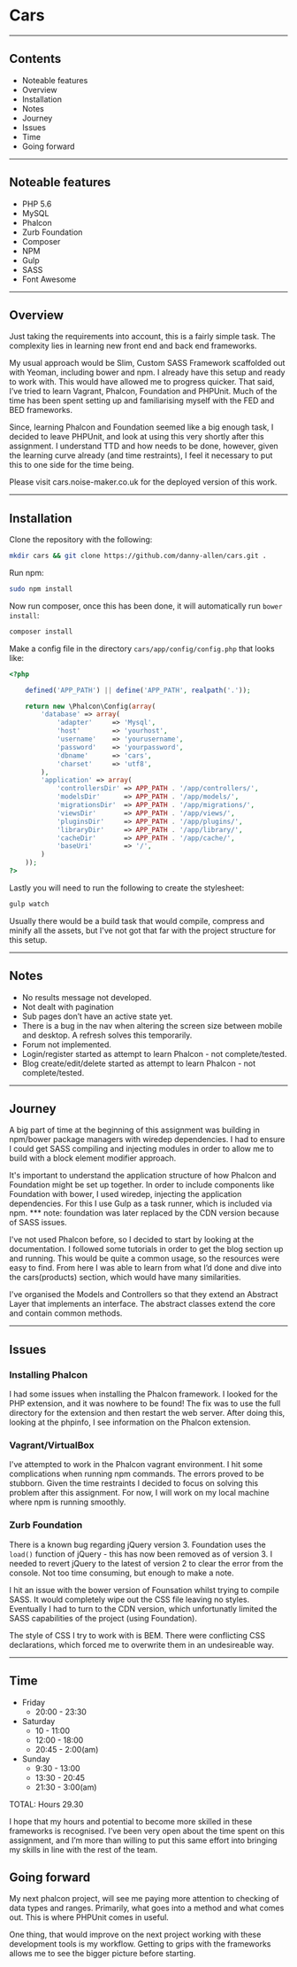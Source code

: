 # Cars

---

## Contents

* Noteable features
* Overview
* Installation
* Notes
* Journey
* Issues
* Time
* Going forward

---


## Noteable features

* PHP 5.6
* MySQL
* Phalcon
* Zurb Foundation
* Composer
* NPM
* Gulp
* SASS
* Font Awesome

---

## Overview

Just taking the requirements into account, this is a fairly simple task. The complexity lies in learning new front end and back end frameworks.

My usual approach would be Slim, Custom SASS Framework scaffolded out with Yeoman, including bower and npm. I already have this setup and ready to work with. This would have allowed me to progress quicker. That said, I’ve tried to learn Vagrant, Phalcon, Foundation and PHPUnit. Much of the time has been spent setting up and familiarising myself with the FED and BED frameworks.

Since, learning Phalcon and Foundation seemed like a big enough task, I decided to leave PHPUnit, and look at using this very shortly after this assignment. I understand TTD and how needs to be done, however, given the learning curve already (and time restraints), I feel it necessary to put this to one side for the time being.

Please visit cars.noise-maker.co.uk for the deployed version of this work.

---


## Installation

Clone the repository with the following:

```sh
mkdir cars && git clone https://github.com/danny-allen/cars.git .
```

Run npm:

```sh
sudo npm install
```

Now run composer, once this has been done, it will automatically run `bower install`:

```sh
composer install
```

Make a config file in the directory `cars/app/config/config.php` that looks like:

```php
<?php

	defined('APP_PATH') || define('APP_PATH', realpath('.'));

	return new \Phalcon\Config(array(
	    'database' => array(
	        'adapter'     => 'Mysql',
	        'host'        => 'yourhost',
	        'username'    => 'yourusername',
	        'password'    => 'yourpassword',
	        'dbname'      => 'cars',
	        'charset'     => 'utf8',
	    ),
	    'application' => array(
	        'controllersDir' => APP_PATH . '/app/controllers/',
	        'modelsDir'      => APP_PATH . '/app/models/',
	        'migrationsDir'  => APP_PATH . '/app/migrations/',
	        'viewsDir'       => APP_PATH . '/app/views/',
	        'pluginsDir'     => APP_PATH . '/app/plugins/',
	        'libraryDir'     => APP_PATH . '/app/library/',
	        'cacheDir'       => APP_PATH . '/app/cache/',
	        'baseUri'        => '/',
	    )
	));
?>
```

Lastly you will need to run the following to create the stylesheet:

```sh
gulp watch
```

Usually there would be a build task that would compile, compress and minify all the assets, but I've not got that far with the project structure for this setup.


---


## Notes

* No results message not developed.
* Not dealt with pagination
* Sub pages don’t have an active state yet.
* There is a bug in the nav when altering the screen size between mobile and desktop. A refresh solves this temporarily.
* Forum not implemented.
* Login/register started as attempt to learn Phalcon - not complete/tested.
* Blog create/edit/delete started as attempt to learn Phalcon - not complete/tested.



---


## Journey

A big part of time at the beginning of this assignment was building in npm/bower package managers with wiredep dependencies. I had to ensure I could get SASS compiling and injecting modules in order to allow me to build with a block element modifier approach.

It's important to understand the application structure of how Phalcon and Foundation might be set up together. In order to include components like Foundation with bower, I used wiredep, injecting the application dependencies. For this I use Gulp as a task runner, which is included via npm. *** note: foundation was later replaced by the CDN version because of SASS issues.

I've not used Phalcon before, so I decided to start by looking at the documentation. I followed some tutorials in order to get the blog section up and running. This would be quite a common usage, so the resources were easy to find. From here I was able to learn from what I’d done and dive into the cars(products) section, which would have many similarities.

I've organised the Models and Controllers so that they extend an Abstract Layer that implements an interface. The abstract classes extend the core and contain common methods.


---


## Issues

### Installing Phalcon

I had some issues when installing the Phalcon framework. I looked for the PHP extension, and it was nowhere to be found! The fix was to use the full directory for the extension and then restart the web server. After doing this, looking at the phpinfo, I see information on the Phalcon extension.


### Vagrant/VirtualBox

I've attempted to work in the Phalcon vagrant environment. I hit some complications when running npm commands. The errors proved to be stubborn. Given the time restraints I decided to focus on solving this problem after this assignment. For now, I will work on my local machine where npm is running smoothly.


### Zurb Foundation

There is a known bug regarding jQuery version 3. Foundation uses the `load()` function of jQuery - this has now been removed as of version 3. I needed to revert jQuery to the latest of version 2 to clear the error from the console. Not too time consuming, but enough to make a note.

I hit an issue with the bower version of Founsation whilst trying to compile SASS. It would completely wipe out the CSS file leaving no styles. Eventually I had to turn to the CDN version, which unfortunatly limited the SASS capabilities of the project (using Foundation).

The style of CSS I try to work with is BEM. There were conflicting CSS declarations, which forced me to overwrite them in an undesireable way.


---


## Time

* Friday
	+ 20:00 - 23:30
* Saturday
	+ 10 - 11:00
	+ 12:00 - 18:00
	+ 20:45 - 2:00(am)
* Sunday
	+ 9:30 - 13:00
	+ 13:30 - 20:45
	+ 21:30 - 3:00(am)

TOTAL: Hours 29.30

I hope that my hours and potential to become more skilled in these frameworks is recognised. I’ve been very open about the time spent on this assignment, and I’m more than willing to put this same effort into bringing my skills in line with the rest of the team.


## Going forward

My next phalcon project, will see me paying more attention to checking of data types and ranges. Primarily, what goes into a method and what comes out. This is where PHPUnit comes in useful.

One thing, that would improve on the next project working with these development tools is my workflow. Getting to grips with the frameworks allows me to see the bigger picture before starting. 


